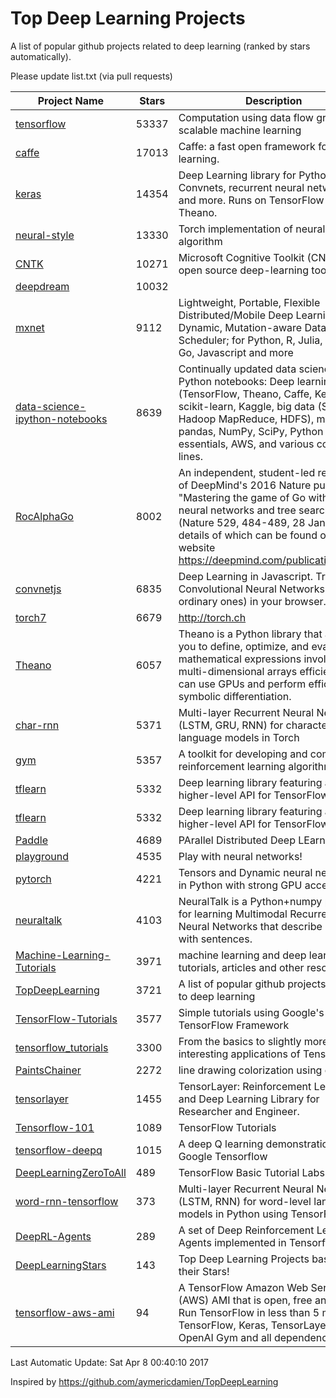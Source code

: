 # Top Deep Learning Projects
A list of popular github projects related to deep learning (ranked by stars automatically).

Please update list.txt (via pull requests)

| Project Name| Stars | Description 
| ------- | ------ | ------  
| [tensorflow](https://github.com/tensorflow/tensorflow) | 53337 | Computation using data flow graphs for scalable machine learning |  
| [caffe](https://github.com/BVLC/caffe) | 17013 | Caffe: a fast open framework for deep learning. |  
| [keras](https://github.com/fchollet/keras) | 14354 | Deep Learning library for Python. Convnets, recurrent neural networks, and more. Runs on TensorFlow or Theano. |  
| [neural-style](https://github.com/jcjohnson/neural-style) | 13330 | Torch implementation of neural style algorithm |  
| [CNTK](https://github.com/Microsoft/CNTK) | 10271 | Microsoft Cognitive Toolkit (CNTK), an open source deep-learning toolkit |  
| [deepdream](https://github.com/google/deepdream) | 10032 |  |  
| [mxnet](https://github.com/dmlc/mxnet) | 9112 | Lightweight, Portable, Flexible Distributed/Mobile Deep Learning with Dynamic, Mutation-aware Dataflow Dep Scheduler; for Python, R, Julia, Scala, Go, Javascript and more |  
| [data-science-ipython-notebooks](https://github.com/donnemartin/data-science-ipython-notebooks) | 8639 | Continually updated data science Python notebooks: Deep learning (TensorFlow, Theano, Caffe, Keras), scikit-learn, Kaggle, big data (Spark, Hadoop MapReduce, HDFS), matplotlib, pandas, NumPy, SciPy, Python essentials, AWS, and various command lines. |  
| [RocAlphaGo](https://github.com/Rochester-NRT/RocAlphaGo) | 8002 | An independent, student-led replication of DeepMind's 2016 Nature publication, "Mastering the game of Go with deep neural networks and tree search" (Nature 529, 484-489, 28 Jan 2016), details of which can be found on their website https://deepmind.com/publications.html. |  
| [convnetjs](https://github.com/karpathy/convnetjs) | 6835 | Deep Learning in Javascript. Train Convolutional Neural Networks (or ordinary ones) in your browser. |  
| [torch7](https://github.com/torch/torch7) | 6679 | http://torch.ch |  
| [Theano](https://github.com/Theano/Theano) | 6057 | Theano is a Python library that allows you to define, optimize, and evaluate mathematical expressions involving multi-dimensional arrays efficiently. It can use GPUs and perform efficient symbolic differentiation. |  
| [char-rnn](https://github.com/karpathy/char-rnn) | 5371 | Multi-layer Recurrent Neural Networks (LSTM, GRU, RNN) for character-level language models in Torch |  
| [gym](https://github.com/openai/gym) | 5357 | A toolkit for developing and comparing reinforcement learning algorithms. |  
| [tflearn](https://github.com/tflearn/tflearn) | 5332 | Deep learning library featuring a higher-level API for TensorFlow. |  
| [tflearn](https://github.com/tflearn/tflearn) | 5332 | Deep learning library featuring a higher-level API for TensorFlow. |  
| [Paddle](https://github.com/PaddlePaddle/Paddle) | 4689 | PArallel Distributed Deep LEarning |  
| [playground](https://github.com/tensorflow/playground) | 4535 | Play with neural networks! |  
| [pytorch](https://github.com/pytorch/pytorch) | 4221 | Tensors and Dynamic neural networks in Python  with strong GPU acceleration |  
| [neuraltalk](https://github.com/karpathy/neuraltalk) | 4103 | NeuralTalk is a Python+numpy project for learning Multimodal Recurrent Neural Networks that describe images with sentences. |  
| [Machine-Learning-Tutorials](https://github.com/ujjwalkarn/Machine-Learning-Tutorials) | 3971 | machine learning and deep learning tutorials, articles and other resources  |  
| [TopDeepLearning](https://github.com/aymericdamien/TopDeepLearning) | 3721 | A list of popular github projects related to deep learning |  
| [TensorFlow-Tutorials](https://github.com/nlintz/TensorFlow-Tutorials) | 3577 | Simple tutorials using Google's TensorFlow Framework |  
| [tensorflow_tutorials](https://github.com/pkmital/tensorflow_tutorials) | 3300 | From the basics to slightly more interesting applications of Tensorflow |  
| [PaintsChainer](https://github.com/pfnet/PaintsChainer) | 2272 | line drawing colorization using chainer |  
| [tensorlayer](https://github.com/zsdonghao/tensorlayer) | 1455 | TensorLayer: Reinforcement Learning and Deep Learning Library for Researcher and Engineer. |  
| [Tensorflow-101](https://github.com/sjchoi86/Tensorflow-101) | 1089 | TensorFlow Tutorials |  
| [tensorflow-deepq](https://github.com/nivwusquorum/tensorflow-deepq) | 1015 | A deep Q learning demonstration using Google Tensorflow |  
| [DeepLearningZeroToAll](https://github.com/hunkim/DeepLearningZeroToAll) | 489 | TensorFlow Basic Tutorial Labs |  
| [word-rnn-tensorflow](https://github.com/hunkim/word-rnn-tensorflow) | 373 | Multi-layer Recurrent Neural Networks (LSTM, RNN) for word-level language models in Python using TensorFlow. |  
| [DeepRL-Agents](https://github.com/awjuliani/DeepRL-Agents) | 289 | A set of Deep Reinforcement Learning Agents implemented in Tensorflow. |  
| [DeepLearningStars](https://github.com/hunkim/DeepLearningStars) | 143 | Top Deep Learning Projects based on their Stars! |  
| [tensorflow-aws-ami](https://github.com/ritchieng/tensorflow-aws-ami) | 94 | A TensorFlow Amazon Web Service (AWS) AMI that is open, free and works. Run TensorFlow in less than 5 minutes. TensorFlow, Keras, TensorLayer, OpenAI Gym and all dependencies. |  

Last Automatic Update: Sat Apr  8 00:40:10 2017

Inspired by https://github.com/aymericdamien/TopDeepLearning